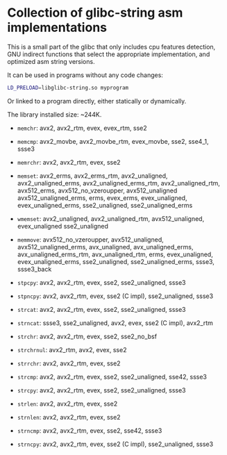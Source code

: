 # Collection of glibc-string asm implementations

This is a small part of the glibc that only includes cpu features detection,
GNU indirect functions that select the appropriate implementation,
and optimized asm string versions.

It can be used in programs without any code changes:
```sh
LD_PRELOAD=libglibc-string.so myprogram
```

Or linked to a program directly, either statically or dynamically.

The library installed size: ~244K.

* `memchr`: avx2, avx2_rtm, evex, evex_rtm, sse2

* `memcmp`: avx2_movbe, avx2_movbe_rtm, evex_movbe, sse2, sse4_1, ssse3

* `memrchr`: avx2, avx2_rtm, evex, sse2

* `memset`: avx2_erms, avx2_erms_rtm, avx2_unaligned, avx2_unaligned_erms,
  avx2_unaligned_erms_rtm, avx2_unaligned_rtm, avx512_erms, avx512_no_vzeroupper, avx512_unaligned
  avx512_unaligned_erms, erms, evex_erms, evex_unaligned, evex_unaligned_erms,
  sse2_unaligned, sse2_unaligned_erms

* `wmemset`: avx2_unaligned, avx2_unaligned_rtm, avx512_unaligned, evex_unaligned
  sse2_unaligned

* `memmove`: avx512_no_vzeroupper, avx512_unaligned, avx512_unaligned_erms,
  avx_unaligned, avx_unaligned_erms, avx_unaligned_erms_rtm,
  avx_unaligned_rtm, erms, evex_unaligned, evex_unaligned_erms,
  sse2_unaligned, sse2_unaligned_erms, ssse3, ssse3_back

* `stpcpy`: avx2, avx2_rtm, evex, sse2, sse2_unaligned, ssse3

* `stpncpy`: avx2, avx2_rtm, evex, sse2 (C impl), sse2_unaligned, ssse3

* `strcat`: avx2, avx2_rtm, evex, sse2, sse2_unaligned, ssse3

* `strncat`: ssse3, sse2_unaligned, avx2, evex, sse2 (C impl), avx2_rtm

* `strchr`: avx2, avx2_rtm, evex, sse2, sse2_no_bsf

* `strchrnul`: avx2_rtm, avx2, evex, sse2

* `strrchr`: avx2, avx2_rtm, evex, sse2

* `strcmp`: avx2, avx2_rtm, evex, sse2, sse2_unaligned, sse42, ssse3

* `strcpy`: avx2, avx2_rtm, evex, sse2, sse2_unaligned, ssse3

* `strlen`: avx2, avx2_rtm, evex, sse2

* `strnlen`: avx2, avx2_rtm, evex, sse2

* `strncmp`: avx2, avx2_rtm, evex, sse2, sse42, ssse3

* `strncpy`: avx2, avx2_rtm, evex, sse2 (C impl), sse2_unaligned, ssse3
